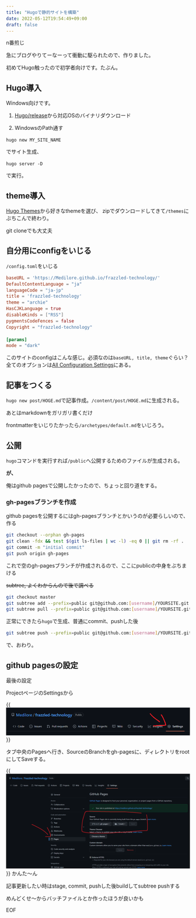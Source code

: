 ```yaml
---
title: "Hugoで静的サイトを構築"
date: 2022-05-12T19:54:49+09:00
draft: false
---
```


n番煎じ

急にブログやりてーなーって衝動に駆られたので、作りました。

初めてHugo触ったので初学者向けです。たぶん。

## Hugo導入

Windows向けです。

1. [Hugo/release](https://github.com/gohugoio/hugo/releases)から対応OSのバイナリダウンロード

1. WindowsのPath通す

`hugo new MY_SITE_NAME`

でサイト生成、

`hugo server -D`

で実行。

## theme導入

[Hugo Themes](https://themes.gohugo.io/)から好きなthemeを選び、
zipでダウンロードしてきて`/themes`にぶちこんで終わり。

git cloneでも大丈夫

## 自分用にconfigをいじる

`/config.toml`をいじる

~~~toml
baseURL = 'https://Medilore.github.io/frazzled-technology/'
DefaultContentLanguage = "ja"
languageCode = "ja-jp"
title = 'frazzled-technology'
theme = "archie"
HasCJKLanguage = true
disableKinds = ["RSS"]
pygmentsCodeFences = false
Copyright = "frazzled-technology"

[params]
mode = "dark"
~~~

このサイトのconfigはこんな感じ。必須なのは`baseURL, title, theme`ぐらい？全てのオプションは[All Configuration Settings](https://gohugo.io/getting-started/configuration/#all-configuration-settings)にある。

## 記事をつくる

`hugo new post/HOGE.md`で記事作成。`/content/post/HOGE.md`に生成される。

あとはmarkdownをガリガリ書くだけ

frontmatterをいじりたかったら`/archetypes/default.md`をいじろう。

## 公開

`hugo`コマンドを実行すれば`/public`へ公開するためのファイルが生成される。

**が、**

俺はgithub pagesで公開したかったので、ちょっと回り道をする。

### gh-pagesブランチを作成

github pagesを公開するにはgh-pagesブランチとかいうのが必要らしいので、作る

~~~bash
git checkout --orphan gh-pages
git clean -fdx && test $(git ls-files | wc -l) -eq 0 || git rm -rf .
git commit -m "initial commit"
git push origin gh-pages
~~~

これで空のgh-pagesブランチが作成されるので、ここにpublicの中身をぶちまける

~~subtree, よくわからんので後で調べる~~

~~~bash
git checkout master
git subtree add --prefix=public git@github.com:[username]/YOURSITE.git gh-pages --squash
git subtree pull --prefix=public git@github.com:[username]/YOURSITE.git gh-pages
~~~


正常にできたら`hugo`で生成、普通にcommit、pushした後

~~~bash
git subtree push --prefix=public git@github.com:[username]/YOURSITE.git gh-pages
~~~

で、おわり。

## github pagesの設定

最後の設定

ProjectページのSettingsから

<!-- ![](20220513003936.png) -->
{{<img src="20220513003936.png">}}

タブ中央のPagesへ行き、SourceのBranchをgh-pagesに、ディレクトリをrootにしてSaveする。

<!-- ![](20220513004308.png)   -->
{{<img src="20220513004308.png">}}
かんた～ん

記事更新したい時はstage, commit, pushした後buildしてsubtree pushする

めんどくせ～からバッチファイルとか作ったほうが良いかも


EOF